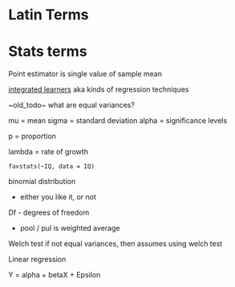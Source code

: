 # Latin Terms
# Stats terms

Point estimator is single value of sample mean

[integrated learners] aka kinds of regression techniques

[integrated learners]: https://mlr-org.github.io/mlr-tutorial/release/html/integrated_learners/

~old_todo~
what are equal variances?


mu = mean
sigma = standard deviation
alpha = significance levels

p = proportion


lambda = rate of growth


```
favstats(~IQ, data = IQ)
```

binomial distribution

- either you like it, or not

Df - degrees of freedom

- pool / pul is weighted average


Welch test
  if not equal variances, then assumes using welch test



Linear regression

Y = alpha + betaX + Epsilon
